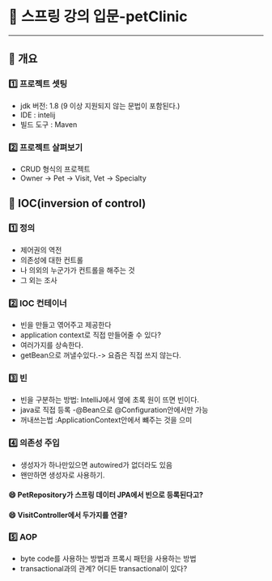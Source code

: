 # :cherries: 스프링 강의 입문-petClinic

---
## :tulip: 개요
### :one: 프로젝트 셋팅
- jdk 버전: 1.8 (9 이상 지원되지 않는 문법이 포함된다.)
- IDE : intelij
- 빌드 도구 : Maven

### :two: 프로젝트 살펴보기
- CRUD 형식의 프로젝트
- Owner -> Pet -> Visit, Vet -> Specialty
  
## :tulip: IOC(inversion of control)
### :one: 정의
- 제어권의 역전
- 의존성에 대한 컨트롤
- 나 의외의 누군가가 컨트롤을 해주는 것
- 그 외는 조사
  
### :two: IOC 컨테이너
- 빈을 만들고 엮어주고 제공한다
- application context로 직접 만들어줄 수 있다?
- 여러가지를 상속한다.
- getBean으로 꺼낼수있다.-> 요즘은 직접 쓰지 않는다.
### :three: 빈
- 빈을 구분하는 방법: IntelliJ에서 옆에 초록 원이 뜨면 빈이다.
- java로 직접 등록 -@Bean으로 @Configuration안에서만 가능
- 꺼내쓰는법 :ApplicationContext안에서 뺴주는 것을 으미

### :four: 의존성 주입
- 생성자가 하나만있으면 autowired가 없더라도 있음
- 왠만하면 생성자로 사용하기.

#### :smile: PetRepository가 스프링 데이터 JPA에서 빈으로 등록된다고?
#### :smile: VisitController에서 두가지를 연결?

### :five: AOP
- byte code를 사용하는 방법과 프록시 패턴을 사용하는 방법
- transactional과의 관계? 어디든 transactional이 있다?
